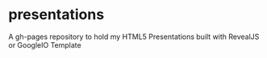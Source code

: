 # presentations
A gh-pages repository to hold my HTML5 Presentations built with RevealJS or GoogleIO Template
